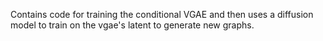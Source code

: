 Contains code for training the conditional VGAE and then uses a diffusion model to train on the vgae's latent to generate new graphs.
